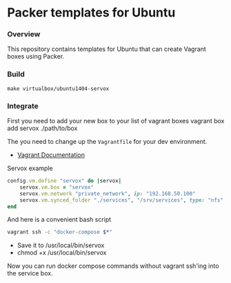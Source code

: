 # Packer templates for Ubuntu

### Overview

This repository contains templates for Ubuntu that can create Vagrant boxes
using Packer.

### Build
    make virtualbox/ubuntu1404-servox

### Integrate
First you need to add your new box to your list of vagrant boxes
    vagrant box add servox ./path/to/box

The you need to change up the `Vagrantfile` for your dev environment.
  * [Vagrant Documentation](https://docs.vagrantup.com/v2/multi-machine/index.html)

  Servox example
```ruby
config.vm.define "servox" do |servox|
	servox.vm.box = "servox"
	servox.vm.network "private_network", ip: "192.168.50.100"
	servox.vm.synced_folder "./services", "/srv/services", type: "nfs"
end
```

And here is a convenient bash script
```bash
vagrant ssh -c "docker-compose $*"
```

  * Save it to /usr/local/bin/servox
  * chmod +x /usr/local/bin/servox

Now you can run docker compose commands without vagrant ssh'ing into the service box.
